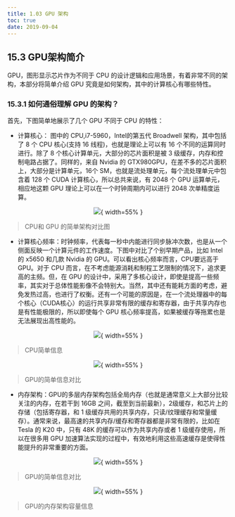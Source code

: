 ```yaml
---
title: 1.03 GPU 架构
toc: true
date: 2019-09-04
---
```


## 15.3 GPU架构简介

GPU，图形显示芯片作为不同于 CPU 的设计逻辑和应用场景，有着非常不同的架构，本部分将简单介绍 GPU 究竟是如何架构，其中的计算核心有哪些特性。

### 15.3.1 如何通俗理解 GPU 的架构？

首先，下图简单地展示了几个 GPU 不同于 CPU 的特性：
* 计算核心： 图中的 CPU,i7-5960，Intel的第五代 Broadwell 架构，其中包括了 8 个 CPU 核心(支持 16 线程)，也就是理论上可以有 16 个不同的运算同时进行。除了 8 个核心计算单元，大部分的芯片面积是被 3 级缓存，内存和控制电路占据了。同样的，来自 Nvidia 的 GTX980GPU，在差不多的芯片面积上，大部分是计算单元，16个 SM，也就是流处理单元，每个流处理单元中包含着 128 个 CUDA 计算核心，所以总共来说，有 2048 个 GPU 运算单元，相应地这颗 GPU 理论上可以在一个时钟周期内可以进行 2048 次单精度运算。


<center>

![](http://images.iterate.site/blog/image/20190722/Krc7gYft9lnz.png?imageslim){ width=55% }

</center>

> CPU和 GPU 的简单架构对比图


* 计算核心频率：时钟频率，代表每一秒中内能进行同步脉冲次数，也是从一个侧面反映一个计算元件的工作速度。下图中对比了个别早期产品，比如 Intel 的 x5650 和几款 Nvidia 的 GPU。可以看出核心频率而言，CPU要远高于 GPU。对于 CPU 而言，在不考虑能源消耗和制程工艺限制的情况下，追求更高的主频。但，在 GPU 的设计中，采用了多核心设计，即使是提高一些频率，其实对于总体性能影像不会特别大。当然，其中还有能耗方面的考虑，避免发热过高，也进行了权衡。还有一个可能的原因是，在一个流处理器中的每个核心（CUDA核心）的运行共享非常有限的缓存和寄存器，由于共享内存也是有性能极限的，所以即使每个 GPU 核心频率提高，如果被缓存等拖累也是无法展现出高性能的。

<center>

![](http://images.iterate.site/blog/image/20190722/iPNTliiHABat.png?imageslim){ width=55% }

</center>

> CPU简单信息

<center>

![](http://images.iterate.site/blog/image/20190722/YI3PBN8YvYJA.png?imageslim){ width=55% }

</center>

> GPU的简单信息对比

* 内存架构：GPU的多层内存架构包括全局内存（也就是通常意义上大部分比较关注的内存，在若干到 16GB 之间，截至到当前最新），2级缓存，和芯片上的存储（包括寄存器，和 1 级缓存共用的共享内存，只读/纹理缓存和常量缓存）。通常来说，最高速的共享内存/缓存和寄存器都是非常有限的，比如在 Tesla 的 K20 中，只有 48K 的缓存可以作为共享内存或者 1 级缓存使用，所以在很多用 GPU 加速算法实现的过程中，有效地利用这些高速缓存是使得性能提升的非常重要的方面。

<center>

![](http://images.iterate.site/blog/image/20190722/JdBTUAH7zX8M.png?imageslim){ width=55% }

</center>

> GPU的简单信息对比

<center>

![](http://images.iterate.site/blog/image/20190722/qTI4SYBmTIRK.png?imageslim){ width=55% }

</center>

> GPU的内存架构容量信息
